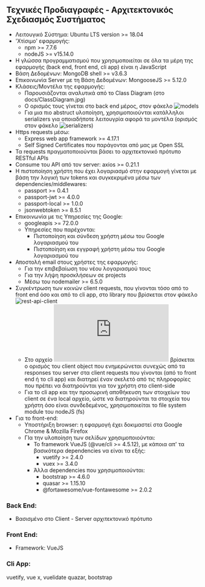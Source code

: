 ## Τεχνικές Προδιαγραφές - Αρχιτεκτονικός Σχεδιασμός Συστήματος

- Λειτουγικό Σύστημα: Ubuntu LTS version >= 18.04
- 'Χτίσιμο' εφαρμογής:
  - npm >= 7.7.6
  - nodeJS >= v15.14.0
- H γλώσσα προγραμματισμού που χρησιμοποιείται σε όλα τα μέρη της εφαρμογής (back end, front end, cli app) είναι η JavaScript
- Βάση Δεδομένων: MongoDB shell >= v3.6.3
- Επικοινωνία Server με τη Βάση Δεδομένων: MongooseJS >= 5.12.0
- Κλάσεις/Μοντέλα της εφαρμογής:
  - Παρουσιάζονται αναλυτικά από το Class Diagram (στο docs/ClassDiagram.jpg)
  - Ο ορισμός τους γίνεται στο back end μέρος, στον φάκελο ![models](https://github.com/spympr/Project-Management-Platform/blob/main/back-end/models)
  - Για μια πιο abstruct υλοποίηση, χρησιμοποιούνται κατάλληλοι serializers για οποιαδήποτε λειτουγρία αφορά τα μοντέλα (ορισμός στον φάκελο ![serializers](https://github.com/spympr/Project-Management-Platform/blob/main/back-end/serializers))
- Https requests μέσω:
  - Express web app framework >= 4.17.1
  - Self Signed Certificates που παράγονται από μας με Open SSL
- Τα requests πραγματοποιούνται βάσει το αρχιτεκτονικό πρότυπο RESTful APIs
- Consume του API από τον server: axios >= 0.21.1
- Η πιστοποίηση χρήστη που έχει λογαριασμό στην εφαρμογή γίνεται με βάση την λογική των tokens και συγκεκριμένα μέσω των dependencies/middlewares:
  - passport >= 0.4.1
  - passport-jwt >= 4.0.0
  - passport-local >= 1.0.0
  - jsonwebtoken >= 8.5.1
- Επικοινωνία με τις Υπηρεσίες της Google:
  - googleapis >= 72.0.0
  - Υπηρεσίες που παρέχονται:
    - Πιστοποίηση και σύνδεση χρήστη μέσω του Google λογαριασμού του
    - Πιστοποίηση και εγγραφή χρήστη μέσω του Google λογαριασμού του
- Αποστολή email στους χρήστες της εφαρμογής:
  - Για την επιβεβαίωση του νέου λογαριασμού τους
  - Για την λήψη προσκλήσεων σε projects
  - Μέσω του nodemailer >= 6.5.0
- Συγκέντρωση των κοινών client requests, που γίνονται τόσο από το front end όσο και από το cli app, στο library που βρίσκεται στον φάκελο ![rest-api-client](https://github.com/spympr/Project-Management-Platform/blob/main/rest-api-client)
  - Στο αρχείο ![restAPI](https://github.com/spympr/Project-Management-Platform/blob/main/rest-api-client/restAPI.js) βρίσκεται ο ορισμός του client object που ενημερώνεται συνεχώς από τα responses του server στα client requests που γίνονται (από το front end ή το cli app) και διατηρεί έναν σκελετό από τις πληροφορίες που πρέπει να διατηρούνται για τον χρήστη στο client-side
  - Για το cli app και την προσωρινή αποθήκευση των στοιχείων του client σε ένα local αρχείο, ώστε να διατηρούνται τα στοιχεία του χρήστη όσο είναι συνδεδεμένος, χρησιμοποιείται το file system module του nodeJS (fs)
- Για το front-end:
  - Υποστήριξη browser: η εφαρμογή έχει δοκιμαστεί στα Google Chrome & Mozilla Firefox
  - ΓΙα την υλοποίηση των σελίδων χρησιμοποιούνται:
    - Το framework VueJS (@vue/cli >= 4.5.12), με κάποια απ' τα βασικότερα dependencies να είναι τα εξής:
      - vuetify >= 2.4.0
      - vuex >= 3.4.0
    - Άλλα dependencies που χρησιμοποιούνται:
      - bootstrap >= 4.6.0
      - quasar >= 1.15.10
      - @fortawesome/vue-fontawesome >= 2.0.2


### Back End:

  <!-- - Γλώσσα Προγραμματισμού: JavaScript -->
  <!-- - Πλατφόρμα 'χτισίματος': nodeJS -->
  <!-- - Web App Framework: Express >= 4.17.1 -->
  <!-- - Βάση Δεδομένων: MongoDB -->
  <!-- - Επικοινωνία Server με τη Βάση Δεδομένων: MongooseJS >= 5.12.0 -->
  <!-- - Αρχιτεκτονική για τη λειτουργία του Παγκόσμιου Ιστού: RESTful APIs -->
  - Βασισμένο στο Client - Server αρχιτεκτονικό πρότυπο

### Front End:

  <!-- - Γλώσσα Προγραμματισμού: JavaScript -->
  - Framework: VueJS

### Cli App:

  <!-- - Γλώσσα Προγραμματισμού: JavaScript -->
  <!-- - Πλατφόρμα 'χτισίματος': nodeJS -->


<!-- Ubuntu -->
<!-- Https mesw express & self signed certificates pou paragontai apo mas me open ssl -->
<!-- domh montelwn: class diagram & orismos sto dr backend/models -->
<!-- serilizers gia na nai pio abstruct h xrhsh twn montelwn -->
<!-- passport authentication & jsonwebtoken -->
<!-- npm -->
<!-- gia consume tou api apo ton server : axios -->
<!-- googleapis -->
<!-- nodemailer -->

<!-- koino library gia front-end k cli -->
  <!-- requests & restapi & client -->
<!-- cli: fs gia na grapsei temp arxeio -->

vuetify, vue x, vuelidate
quazar, bootstrap
